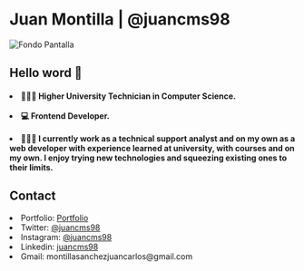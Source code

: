 <h1>Juan Montilla | @juancms98 </h1>

<img src="https://res.cloudinary.com/juancms98/image/upload/v1623648535/1_ysrdon.png" alt="Fondo Pantalla" />

<h2>Hello word 👋</h2>

<h4>
  <li> 👨🏻‍🎓 Higher University Technician in Computer Science.</li><br/>
  <li> 💻 Frontend Developer.</li><br/>
  <li> 👨🏻‍💻 I currently work as a technical support analyst and on my own as a web developer with experience learned at university, with courses and on my own. I enjoy trying new technologies and squeezing existing ones to their limits.</li>
</h4>

<h2>Contact</h2>

<li>
  Portfolio: <a target="_blank" href="https://juancms98.github.io/Portfolio/">Portfolio</a>
</li>
<li>
  Twitter: <a target="_blank" href="https://twitter.com/juancms98">@juancms98</a>
</li>
<li>
  Instagram: <a target="_blank" href="https://www.instagram.com/juancms98/">@juancms98</a>
</li>
<li>
  Linkedin: <a target="_blank" href="https://www.linkedin.com/in/juancms98/">juancms98</a>
</li>
<li>
  Gmail: montillasanchezjuancarlos@gmail.com
</li>
